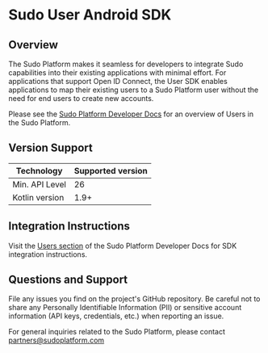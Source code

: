 # Sudo User Android SDK

## Overview
The Sudo Platform makes it seamless for developers to integrate Sudo capabilities into their existing applications with minimal effort. For applications that support Open ID Connect, the User SDK enables applications to map their existing users to a Sudo Platform user without the need for end users to create new accounts.

Please see the [Sudo Platform Developer Docs](https://sudoplatform.com/docs) for an overview of Users in the Sudo Platform.

## Version Support
| Technology             | Supported version |
| ---------------------- | ----------------- |
| Min. API Level         | 26                |
| Kotlin version         | 1.9+              |

## Integration Instructions
Visit the [Users section](https://sudoplatform.com/docs) of the Sudo Platform Developer Docs for SDK integration instructions.

## Questions and Support
File any issues you find on the project's GitHub repository. Be careful not to share any Personally Identifiable Information (PII) or sensitive account information (API keys, credentials, etc.) when reporting an issue.

For general inquiries related to the Sudo Platform, please contact [partners@sudoplatform.com](mailto:partners@sudoplatform.com)
